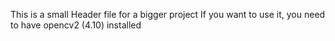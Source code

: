 This is a small Header file for a bigger project 
If you want to use it, you need to have opencv2 (4.10) installed
